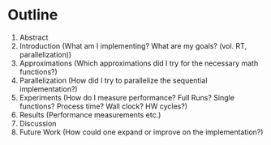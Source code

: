 # Outline
1. Abstract
2. Introduction (What am I implementing? What are my goals? (vol. RT, parallelization))
3. Approximations (Which approximations did I try for the necessary math functions?)
4. Parallelization (How did I try to parallelize the sequential implementation?)
5. Experiments (How do I measure performance? Full Runs? Single functions? Process time? Wall clock? HW cycles?)
6. Results (Performance measurements etc.)
7. Discussion
8. Future Work (How could one expand or improve on the implementation?)
